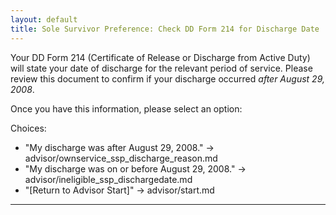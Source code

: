 ```yaml
---
layout: default
title: Sole Survivor Preference: Check DD Form 214 for Discharge Date
---
```


Your DD Form 214 (Certificate of Release or Discharge from Active Duty) will state your date of discharge for the relevant period of service. Please review this document to confirm if your discharge occurred *after August 29, 2008*.

Once you have this information, please select an option:

Choices:
* "My discharge was after August 29, 2008." -> advisor/ownservice_ssp_discharge_reason.md
* "My discharge was on or before August 29, 2008." -> advisor/ineligible_ssp_dischargedate.md
* "[Return to Advisor Start]" -> advisor/start.md
---
